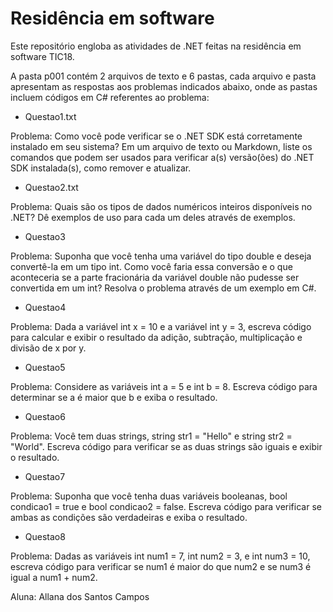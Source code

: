 # Residência em software 

Este repositório engloba as atividades de .NET feitas na residência em software TIC18.

A pasta p001 contém 2 arquivos de texto e 6 pastas, cada arquivo e pasta apresentam as respostas aos problemas indicados abaixo, onde as pastas incluem códigos em C# referentes ao problema:

- Questao1.txt

Problema: Como você pode verificar se o .NET SDK está corretamente instalado em seu sistema? Em um arquivo de texto ou Markdown, liste os comandos que podem ser usados para verificar a(s) versão(ões) do .NET SDK instalada(s), como remover e atualizar.

- Questao2.txt

Problema: Quais são os tipos de dados numéricos inteiros disponíveis no .NET? Dê exemplos de uso para cada um deles através de exemplos.

- Questao3

Problema: Suponha que você tenha uma variável do tipo double e deseja convertê-la em um tipo int. Como você faria essa conversão e o que aconteceria se a parte fracionária da variável double não pudesse ser convertida em um int? Resolva o problema através de um exemplo em C#.

- Questao4

Problema: Dada a variável int x = 10 e a variável int y = 3, escreva código para calcular e exibir o resultado da adição, subtração, multiplicação e divisão de x por y.

- Questao5

Problema: Considere as variáveis int a = 5 e int b = 8. Escreva código para determinar se a é maior que b e exiba o resultado.

- Questao6

Problema: Você tem duas strings, string str1 = "Hello" e string str2 = "World". Escreva código para verificar se as duas strings são iguais e exibir o resultado.

- Questao7

Problema: Suponha que você tenha duas variáveis booleanas, bool condicao1 = true e bool condicao2 = false. Escreva código para verificar se ambas as condições são verdadeiras e exiba o resultado.

- Questao8

Problema: Dadas as variáveis int num1 = 7, int num2 = 3, e int num3 = 10, escreva código para verificar se num1 é maior do que num2 e se num3 é igual a num1 + num2.

Aluna: Allana dos Santos Campos
